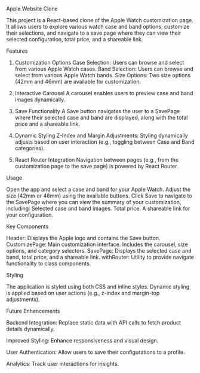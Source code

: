 Apple Website Clone

This project is a React-based clone of the Apple Watch customization page. It allows users to explore various watch case and band options, customize their selections, and navigate to a save page where they can view their selected configuration, total price, and a shareable link.

Features

1. Customization Options
Case Selection: Users can browse and select from various Apple Watch cases.
Band Selection: Users can browse and select from various Apple Watch bands.
Size Options: Two size options (42mm and 46mm) are available for customization.

2. Interactive Carousel
A carousel enables users to preview case and band images dynamically.

3. Save Functionality
A Save button navigates the user to a SavePage where their selected case and band are displayed, along with the total price and a shareable link.

4. Dynamic Styling
Z-Index and Margin Adjustments: Styling dynamically adjusts based on user interaction (e.g., toggling between Case and Band categories).

5. React Router Integration
Navigation between pages (e.g., from the customization page to the save page) is powered by React Router.

Usage

Open the app and select a case and band for your Apple Watch.
Adjust the size (42mm or 46mm) using the available buttons.
Click Save to navigate to the SavePage where you can view the summary of your customization, including:
Selected case and band images.
Total price.
A shareable link for your configuration.

Key Components

Header: Displays the Apple logo and contains the Save button.
CustomizePage: Main customization interface. Includes the carousel, size options, and category selectors.
SavePage: Displays the selected case and band, total price, and a shareable link.
withRouter: Utility to provide navigate functionality to class components.

Styling

The application is styled using both CSS and inline styles.
Dynamic styling is applied based on user actions (e.g., z-index and margin-top adjustments).

Future Enhancements

Backend Integration:
Replace static data with API calls to fetch product details dynamically.

Improved Styling:
Enhance responsiveness and visual design.

User Authentication:
Allow users to save their configurations to a profile.

Analytics:
Track user interactions for insights.

